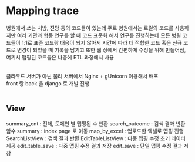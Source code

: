 # Mapping trace
병원에서 쓰는 처방, 진당 등의 코드들이 있는데 주로 병원에서는 로컬의 코드를 사용하지만 여러 기관과 협동 연구를 할 때 코드 표준화 해서 연구를 진행하는데 모든 병원 코드들이 1:1로 표준 코드랑 대응이 되지 않아서 시간에 따라 더 적합한 코드 혹은 신규 코드로 변경이 되었을 때 기록을 남기고 또한 웹 상에서 간편하게 수정을 위해 만들어짐, 여기서 맵핑된 코드들은 나중에 ETL 과정에서 사용 <br><br>

클라우드 서버가 아닌 물리 서버에서 Nginx + gUnicorn 이용해서 배포<br>
front 랑 back 을 django 로 개발 진행<br><br>

## View
summary_cnt : 전체, 도메인 별 맵핑된 수 반환
search_outcome : 검색 결과 반환 함수
summary : index page 로 이동
map_by_excel : 업로드한 엑셀로 맵핑 진행
SearchListView : 검색 결과 반환
EditTableListView : 다중 맵핑 수정 초기 데이터 제공
edit_table_save : 다중 맵핑 수정 결과 저장
edit_save : 단일 맵핑 수정 결과 저장
